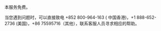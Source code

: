 

本服务免费。

当您遇到问题时，可以直接致电 +852 800-964-163 ( 中国香港)，+1 888-652-2736 (美国)，+86 75595716（其他），联系客服人员寻求相应的帮助。
